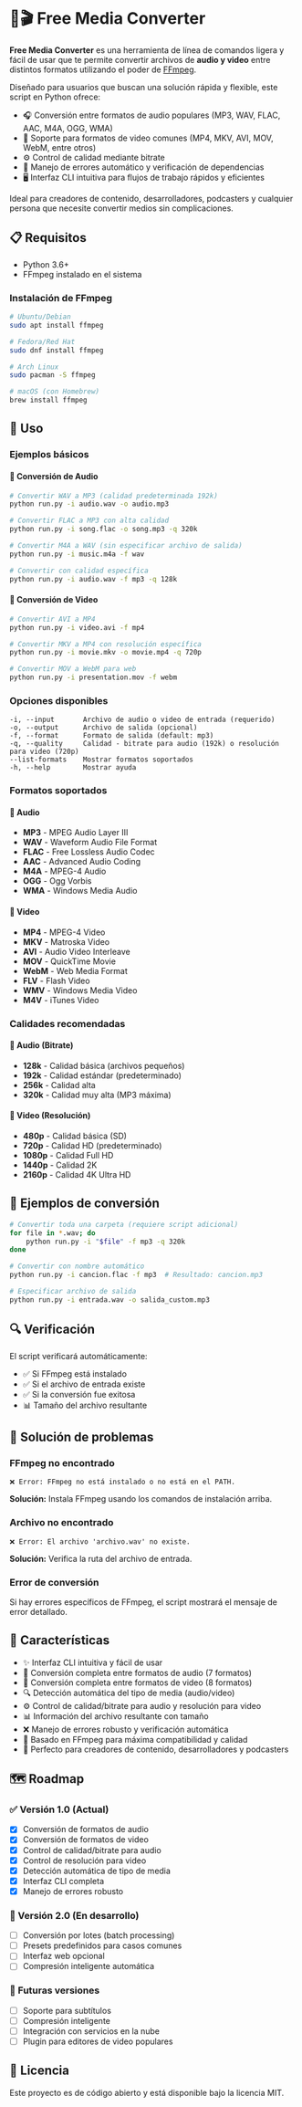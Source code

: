# 🎵🎬 Free Media Converter

**Free Media Converter** es una herramienta de línea de comandos ligera y fácil de usar que te permite convertir archivos de **audio y video** entre distintos formatos utilizando el poder de [FFmpeg](https://ffmpeg.org/).

Diseñado para usuarios que buscan una solución rápida y flexible, este script en Python ofrece:

* 🎧 Conversión entre formatos de audio populares (MP3, WAV, FLAC, AAC, M4A, OGG, WMA)
* 🎥 Soporte para formatos de video comunes (MP4, MKV, AVI, MOV, WebM, entre otros)
* ⚙️ Control de calidad mediante bitrate
* 🚫 Manejo de errores automático y verificación de dependencias
* 🖥️ Interfaz CLI intuitiva para flujos de trabajo rápidos y eficientes

Ideal para creadores de contenido, desarrolladores, podcasters y cualquier persona que necesite convertir medios sin complicaciones.

## 📋 Requisitos

- Python 3.6+
- FFmpeg instalado en el sistema

### Instalación de FFmpeg

```bash
# Ubuntu/Debian
sudo apt install ffmpeg

# Fedora/Red Hat
sudo dnf install ffmpeg

# Arch Linux
sudo pacman -S ffmpeg

# macOS (con Homebrew)
brew install ffmpeg
```

## 🚀 Uso

### Ejemplos básicos

#### 🎵 Conversión de Audio
```bash
# Convertir WAV a MP3 (calidad predeterminada 192k)
python run.py -i audio.wav -o audio.mp3

# Convertir FLAC a MP3 con alta calidad
python run.py -i song.flac -o song.mp3 -q 320k

# Convertir M4A a WAV (sin especificar archivo de salida)
python run.py -i music.m4a -f wav

# Convertir con calidad específica
python run.py -i audio.wav -f mp3 -q 128k
```

#### 🎥 Conversión de Video
```bash
# Convertir AVI a MP4
python run.py -i video.avi -f mp4

# Convertir MKV a MP4 con resolución específica
python run.py -i movie.mkv -o movie.mp4 -q 720p

# Convertir MOV a WebM para web
python run.py -i presentation.mov -f webm
```

### Opciones disponibles

```
-i, --input       Archivo de audio o video de entrada (requerido)
-o, --output      Archivo de salida (opcional)
-f, --format      Formato de salida (default: mp3)
-q, --quality     Calidad - bitrate para audio (192k) o resolución para video (720p)
--list-formats    Mostrar formatos soportados
-h, --help        Mostrar ayuda
```

### Formatos soportados

#### 🎵 Audio
- **MP3** - MPEG Audio Layer III
- **WAV** - Waveform Audio File Format
- **FLAC** - Free Lossless Audio Codec
- **AAC** - Advanced Audio Coding
- **M4A** - MPEG-4 Audio
- **OGG** - Ogg Vorbis
- **WMA** - Windows Media Audio

#### 🎥 Video
- **MP4** - MPEG-4 Video
- **MKV** - Matroska Video
- **AVI** - Audio Video Interleave
- **MOV** - QuickTime Movie
- **WebM** - Web Media Format
- **FLV** - Flash Video
- **WMV** - Windows Media Video
- **M4V** - iTunes Video

### Calidades recomendadas

#### 🎵 Audio (Bitrate)
- **128k** - Calidad básica (archivos pequeños)
- **192k** - Calidad estándar (predeterminado)
- **256k** - Calidad alta
- **320k** - Calidad muy alta (MP3 máxima)

#### 🎥 Video (Resolución)
- **480p** - Calidad básica (SD)
- **720p** - Calidad HD (predeterminado)
- **1080p** - Calidad Full HD
- **1440p** - Calidad 2K
- **2160p** - Calidad 4K Ultra HD

## 📁 Ejemplos de conversión

```bash
# Convertir toda una carpeta (requiere script adicional)
for file in *.wav; do
    python run.py -i "$file" -f mp3 -q 320k
done

# Convertir con nombre automático
python run.py -i cancion.flac -f mp3  # Resultado: cancion.mp3

# Especificar archivo de salida
python run.py -i entrada.wav -o salida_custom.mp3
```

## 🔍 Verificación

El script verificará automáticamente:
- ✅ Si FFmpeg está instalado
- ✅ Si el archivo de entrada existe
- ✅ Si la conversión fue exitosa
- 📊 Tamaño del archivo resultante

## 🐛 Solución de problemas

### FFmpeg no encontrado
```
❌ Error: FFmpeg no está instalado o no está en el PATH.
```
**Solución:** Instala FFmpeg usando los comandos de instalación arriba.

### Archivo no encontrado
```
❌ Error: El archivo 'archivo.wav' no existe.
```
**Solución:** Verifica la ruta del archivo de entrada.

### Error de conversión
Si hay errores específicos de FFmpeg, el script mostrará el mensaje de error detallado.

## 🎯 Características

- ✨ Interfaz CLI intuitiva y fácil de usar
- 🎵 Conversión completa entre formatos de audio (7 formatos)
- 🎥 Conversión completa entre formatos de video (8 formatos)
- 🔍 Detección automática del tipo de media (audio/video)
- ⚙️ Control de calidad/bitrate para audio y resolución para video
- 📊 Información del archivo resultante con tamaño
- ❌ Manejo de errores robusto y verificación automática
- 🔧 Basado en FFmpeg para máxima compatibilidad y calidad
- 🚀 Perfecto para creadores de contenido, desarrolladores y podcasters

## 🗺️ Roadmap

### ✅ Versión 1.0 (Actual)
- [x] Conversión de formatos de audio
- [x] Conversión de formatos de video
- [x] Control de calidad/bitrate para audio
- [x] Control de resolución para video
- [x] Detección automática de tipo de media
- [x] Interfaz CLI completa
- [x] Manejo de errores robusto

### 🚧 Versión 2.0 (En desarrollo)
- [ ] Conversión por lotes (batch processing)
- [ ] Presets predefinidos para casos comunes
- [ ] Interfaz web opcional
- [ ] Compresión inteligente automática

### 🔮 Futuras versiones
- [ ] Soporte para subtítulos
- [ ] Compresión inteligente
- [ ] Integración con servicios en la nube
- [ ] Plugin para editores de video populares

## 📝 Licencia

Este proyecto es de código abierto y está disponible bajo la licencia MIT.
